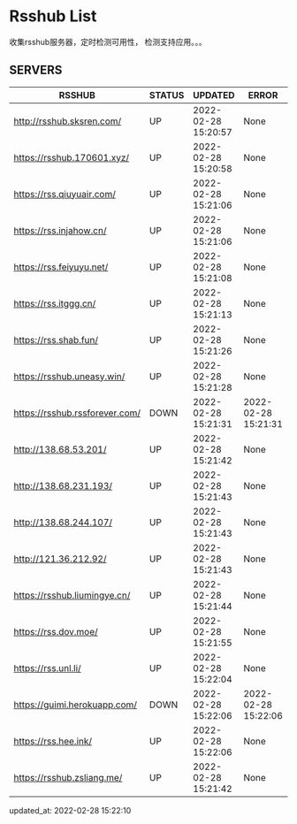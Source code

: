 # Rsshub List

收集rsshub服务器，定时检测可用性， 检测支持应用。。。


## SERVERS

|  RSSHUB   | STATUS  | UPDATED  | ERROR  | TWITTER |  
|  ----  | ----  | ----  | ----  | ---- |  
| http://rsshub.sksren.com/ | UP | 2022-02-28 15:20:57 | None |OK|  
| https://rsshub.170601.xyz/ | UP | 2022-02-28 15:20:58 | None ||  
| https://rss.qiuyuair.com/ | UP | 2022-02-28 15:21:06 | None ||  
| https://rss.injahow.cn/ | UP | 2022-02-28 15:21:06 | None ||  
| https://rss.feiyuyu.net/ | UP | 2022-02-28 15:21:08 | None ||  
| https://rss.itggg.cn/ | UP | 2022-02-28 15:21:13 | None ||  
| https://rss.shab.fun/ | UP | 2022-02-28 15:21:26 | None |OK|  
| https://rsshub.uneasy.win/ | UP | 2022-02-28 15:21:28 | None |OK|  
| https://rsshub.rssforever.com/ | DOWN | 2022-02-28 15:21:31 | 2022-02-28 15:21:31 |  
| http://138.68.53.201/ | UP | 2022-02-28 15:21:42 | None ||  
| http://138.68.231.193/ | UP | 2022-02-28 15:21:43 | None ||  
| http://138.68.244.107/ | UP | 2022-02-28 15:21:43 | None ||  
| http://121.36.212.92/ | UP | 2022-02-28 15:21:43 | None ||  
| https://rsshub.liumingye.cn/ | UP | 2022-02-28 15:21:44 | None ||  
| https://rss.dov.moe/ | UP | 2022-02-28 15:21:55 | None ||  
| https://rss.unl.li/ | UP | 2022-02-28 15:22:04 | None ||  
| https://guimi.herokuapp.com/ | DOWN | 2022-02-28 15:22:06 | 2022-02-28 15:22:06 |  
| https://rss.hee.ink/ | UP | 2022-02-28 15:22:06 | None |OK|  
| https://rsshub.zsliang.me/ | UP | 2022-02-28 15:21:42 | None |OK|  
  

updated_at: 2022-02-28 15:22:10  
